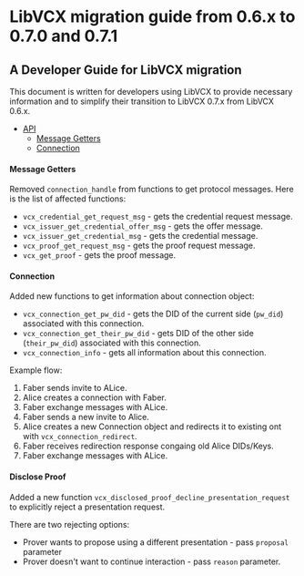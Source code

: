 # LibVCX migration guide from 0.6.x to 0.7.0 and 0.7.1

## A Developer Guide for LibVCX migration

This document is written for developers using LibVCX to provide necessary information and
to simplify their transition to LibVCX 0.7.x from LibVCX 0.6.x.

* [API](#api)
    * [Message Getters](#message-getters)
    * [Connection](#connection)

#### Message Getters

Removed `connection_handle` from functions to get protocol messages. Here is the list of affected functions:
* `vcx_credential_get_request_msg` - gets the credential request message.
* `vcx_issuer_get_credential_offer_msg` - gets the offer message.
* `vcx_issuer_get_credential_msg` - gets the credential message.
* `vcx_proof_get_request_msg` - gets the proof request message.
* `vcx_get_proof` - gets the proof message.
   
#### Connection

Added new functions to get information about connection object:
* `vcx_connection_get_pw_did` - gets the DID of the current side (`pw_did`) associated with this connection.
* `vcx_connection_get_their_pw_did` - gets DID of the other side (`their_pw_did`) associated with this connection.
* `vcx_connection_info` - gets all information about this connection.
   
Example flow:   
1. Faber sends invite to ALice.
2. Alice creates a connection with Faber.
3. Faber exchange messages with ALice.
3. Faber sends a new invite to Alice. 
4. Alice creates a new Connection object and redirects it to existing ont with `vcx_connection_redirect`.
5. Faber receives redirection response congaing old Alice DIDs/Keys.
6. Faber exchange messages with ALice.

#### Disclose Proof
 
Added a new function `vcx_disclosed_proof_decline_presentation_request` to explicitly reject a presentation request.

There are two rejecting options:
- Prover wants to propose using a different presentation - pass `proposal` parameter
- Prover doesn't want to continue interaction - pass `reason` parameter.